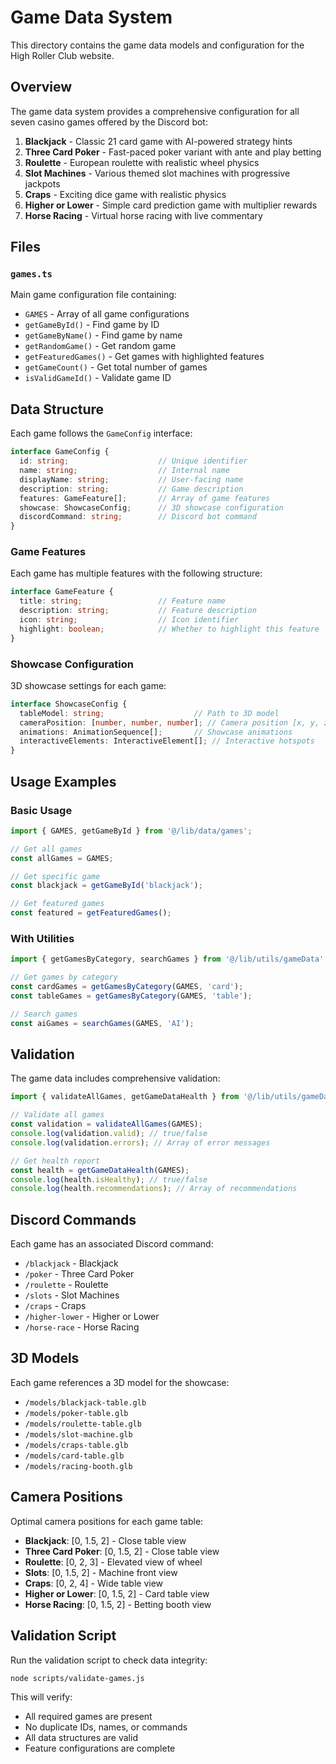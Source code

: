 # Game Data System

This directory contains the game data models and configuration for the High Roller Club website.

## Overview

The game data system provides a comprehensive configuration for all seven casino games offered by the Discord bot:

1. **Blackjack** - Classic 21 card game with AI-powered strategy hints
2. **Three Card Poker** - Fast-paced poker variant with ante and play betting
3. **Roulette** - European roulette with realistic wheel physics
4. **Slot Machines** - Various themed slot machines with progressive jackpots
5. **Craps** - Exciting dice game with realistic physics
6. **Higher or Lower** - Simple card prediction game with multiplier rewards
7. **Horse Racing** - Virtual horse racing with live commentary

## Files

### `games.ts`
Main game configuration file containing:
- `GAMES` - Array of all game configurations
- `getGameById()` - Find game by ID
- `getGameByName()` - Find game by name
- `getRandomGame()` - Get random game
- `getFeaturedGames()` - Get games with highlighted features
- `getGameCount()` - Get total number of games
- `isValidGameId()` - Validate game ID

## Data Structure

Each game follows the `GameConfig` interface:

```typescript
interface GameConfig {
  id: string;                    // Unique identifier
  name: string;                  // Internal name
  displayName: string;           // User-facing name
  description: string;           // Game description
  features: GameFeature[];       // Array of game features
  showcase: ShowcaseConfig;      // 3D showcase configuration
  discordCommand: string;        // Discord bot command
}
```

### Game Features

Each game has multiple features with the following structure:

```typescript
interface GameFeature {
  title: string;                 // Feature name
  description: string;           // Feature description
  icon: string;                  // Icon identifier
  highlight: boolean;            // Whether to highlight this feature
}
```

### Showcase Configuration

3D showcase settings for each game:

```typescript
interface ShowcaseConfig {
  tableModel: string;                    // Path to 3D model
  cameraPosition: [number, number, number]; // Camera position [x, y, z]
  animations: AnimationSequence[];       // Showcase animations
  interactiveElements: InteractiveElement[]; // Interactive hotspots
}
```

## Usage Examples

### Basic Usage

```typescript
import { GAMES, getGameById } from '@/lib/data/games';

// Get all games
const allGames = GAMES;

// Get specific game
const blackjack = getGameById('blackjack');

// Get featured games
const featured = getFeaturedGames();
```

### With Utilities

```typescript
import { getGamesByCategory, searchGames } from '@/lib/utils/gameData';

// Get games by category
const cardGames = getGamesByCategory(GAMES, 'card');
const tableGames = getGamesByCategory(GAMES, 'table');

// Search games
const aiGames = searchGames(GAMES, 'AI');
```

## Validation

The game data includes comprehensive validation:

```typescript
import { validateAllGames, getGameDataHealth } from '@/lib/utils/gameData';

// Validate all games
const validation = validateAllGames(GAMES);
console.log(validation.valid); // true/false
console.log(validation.errors); // Array of error messages

// Get health report
const health = getGameDataHealth(GAMES);
console.log(health.isHealthy); // true/false
console.log(health.recommendations); // Array of recommendations
```

## Discord Commands

Each game has an associated Discord command:

- `/blackjack` - Blackjack
- `/poker` - Three Card Poker
- `/roulette` - Roulette
- `/slots` - Slot Machines
- `/craps` - Craps
- `/higher-lower` - Higher or Lower
- `/horse-race` - Horse Racing

## 3D Models

Each game references a 3D model for the showcase:

- `/models/blackjack-table.glb`
- `/models/poker-table.glb`
- `/models/roulette-table.glb`
- `/models/slot-machine.glb`
- `/models/craps-table.glb`
- `/models/card-table.glb`
- `/models/racing-booth.glb`

## Camera Positions

Optimal camera positions for each game table:

- **Blackjack**: [0, 1.5, 2] - Close table view
- **Three Card Poker**: [0, 1.5, 2] - Close table view
- **Roulette**: [0, 2, 3] - Elevated view of wheel
- **Slots**: [0, 1.5, 2] - Machine front view
- **Craps**: [0, 2, 4] - Wide table view
- **Higher or Lower**: [0, 1.5, 2] - Card table view
- **Horse Racing**: [0, 1.5, 2] - Betting booth view

## Validation Script

Run the validation script to check data integrity:

```bash
node scripts/validate-games.js
```

This will verify:
- All required games are present
- No duplicate IDs, names, or commands
- All data structures are valid
- Feature configurations are complete